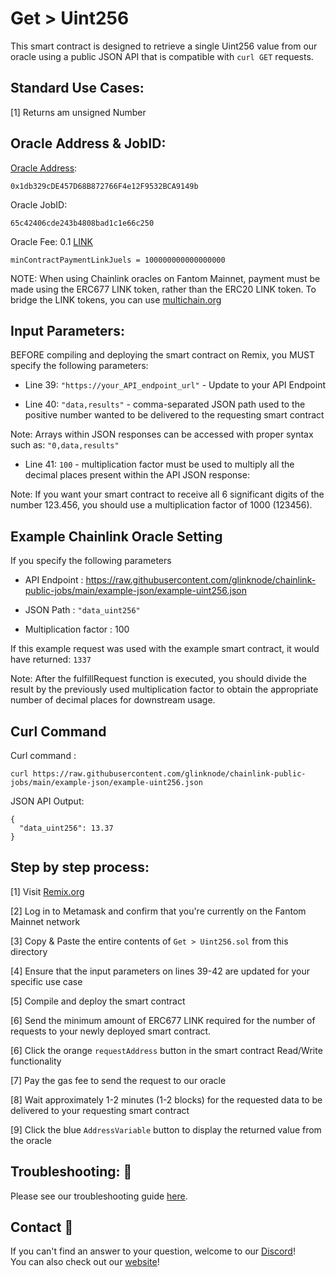 # Get > Uint256
This smart contract is designed to retrieve a single Uint256 value from our oracle using a public JSON API that is compatible with `curl GET` requests.

## Standard Use Cases:
[1] Returns am unsigned Number

## Oracle Address & JobID:
[Oracle Address](https://ftmscan.com/address/0x1db329cDE457D68B872766F4e12F9532BCA9149b): 
```
0x1db329cDE457D68B872766F4e12F9532BCA9149b
```
Oracle JobID: 
```
65c42406cde243b4808bad1c1e66c250
```
Oracle Fee: 0.1 [LINK](https://ftmscan.com/address/0x6F43FF82CCA38001B6699a8AC47A2d0E66939407)
```
minContractPaymentLinkJuels = 100000000000000000
```

NOTE: When using Chainlink oracles on Fantom Mainnet, payment must be made using the ERC677 LINK token, rather than the ERC20 LINK token. To bridge the LINK tokens, you can use [multichain.org](https://app.multichain.org/#/router)


## Input Parameters:
BEFORE compiling and deploying the smart contract on Remix, you MUST specify the following parameters:

* Line 39: `"https://your_API_endpoint_url"` - Update to your API Endpoint

* Line 40: `"data,results"` - comma-separated JSON path used to the positive number wanted to be delivered to the requesting smart contract

Note: Arrays within JSON responses can be accessed with proper syntax such as: `"0,data,results"`

* Line 41: `100` - multiplication factor must be used to multiply all the decimal places present within the API JSON response:

Note: If you want your smart contract to receive all 6 significant digits of the number 123.456, you should use a multiplication factor of 1000 (123456).

## Example Chainlink Oracle Setting
If you specify the following parameters

* API Endpoint : https://raw.githubusercontent.com/glinknode/chainlink-public-jobs/main/example-json/example-uint256.json

* JSON Path : `"data_uint256"`

* Multiplication factor : 100
									            
If this example request was used with the example smart contract, it would have returned: `1337`

Note: After the fulfillRequest function is executed, you should divide the result by the previously used multiplication factor to obtain the appropriate number of decimal places for downstream usage.

## Curl Command
Curl command : 
```
curl https://raw.githubusercontent.com/glinknode/chainlink-public-jobs/main/example-json/example-uint256.json
```

JSON API Output:
```
{
  "data_uint256": 13.37
}
```

## Step by step process:
[1] Visit [Remix.org](https://remix.ethereum.org/)

[2] Log in to Metamask and confirm that you're currently on the Fantom Mainnet network

[3] Copy & Paste the entire contents of `Get > Uint256.sol` from this directory

[4] Ensure that the input parameters on lines 39-42 are updated for your specific use case

[5] Compile and deploy the smart contract

[6] Send the minimum amount of ERC677 LINK required for the number of requests to your newly deployed smart contract.

[6] Click the orange `requestAddress` button in the smart contract Read/Write functionality

[7] Pay the gas fee to send the request to our oracle

[8] Wait approximately 1-2 minutes (1-2 blocks) for the requested data to be delivered to your requesting smart contract

[9] Click the blue `AddressVariable` button to display the returned value from the oracle

## Troubleshooting: :nut_and_bolt:
Please see our troubleshooting guide [here](https://github.com/glinknode/chainlink-public-jobs#troubleshooting-nut_and_bolt).

## Contact :iphone:
If you can't find an answer to your question, welcome to our [Discord](https://discord.gg/KmZVYhYJUy)!  
You can also check out our [website](https://www.glink.solutions)!



